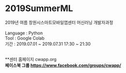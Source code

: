 # 2019SummerML
2019년 여름 창원시스마트모바일앱센터 머신러닝 개발자과정 <br><br>
Language : Python <br> 
Tool : Google Colab <br>
기간 : 2019.07.01 ~ 2019.07.31 17:30 ~ 21:30 <br><br>

**센터 홈페이지 cwapp.org <br>
**페이스북 그룹 https://www.facebook.com/groups/cwapp/**
